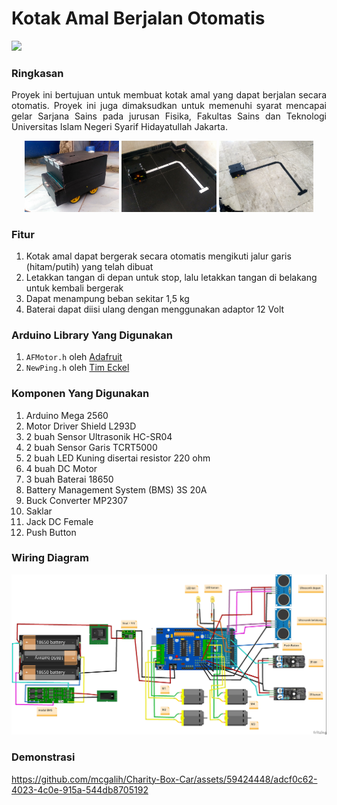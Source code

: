 # Kotak Amal Berjalan Otomatis

<a href="https://repository.uinjkt.ac.id/dspace/handle/123456789/67125"><img src="https://img.shields.io/badge/-PUBLIKASI-blue?style=for-the-badge"></a>

### Ringkasan
<p align="justify">
Proyek ini bertujuan untuk membuat kotak amal yang dapat berjalan secara otomatis. Proyek ini juga dimaksudkan untuk memenuhi syarat mencapai gelar Sarjana Sains pada jurusan Fisika, Fakultas Sains dan Teknologi Universitas Islam Negeri Syarif Hidayatullah Jakarta.
</p>

<p align="center">
    <img src="img/device.jpg" title="device" width="30%">
    <img src="img/black-tile.jpg" title="Black Tile" width="30%">
    <img src="img/white-tile.jpg" title="White Tile" width="30%">
</p>

### Fitur

1. Kotak amal dapat bergerak secara otomatis mengikuti jalur garis (hitam/putih) yang telah dibuat
2. Letakkan tangan di depan untuk stop, lalu letakkan tangan di belakang untuk kembali bergerak
3. Dapat menampung beban sekitar 1,5 kg
4. Baterai dapat diisi ulang dengan menggunakan adaptor 12 Volt

### Arduino Library Yang Digunakan

1. `AFMotor.h` oleh [Adafruit](https://github.com/adafruit/Adafruit-Motor-Shield-library)
2. `NewPing.h` oleh [Tim Eckel](https://bitbucket.org/teckel12/arduino-new-ping/wiki/Home)

### Komponen Yang Digunakan

1. Arduino Mega 2560
2. Motor Driver Shield L293D
3. 2 buah Sensor Ultrasonik HC-SR04
4. 2 buah Sensor Garis TCRT5000
5. 2 buah LED Kuning disertai resistor 220 ohm
6. 4 buah DC Motor
7. 3 buah Baterai 18650
8. Battery Management System (BMS) 3S 20A
9. Buck Converter MP2307
10. Saklar
11. Jack DC Female
12. Push Button

### Wiring Diagram


![Wiring Diagram](img/wiring-diagram.jpg)


<h3>Demonstrasi</h3>

https://github.com/mcgalih/Charity-Box-Car/assets/59424448/adcf0c62-4023-4c0e-915a-544db8705192

